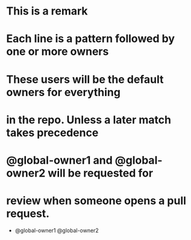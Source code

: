 # This is a remark
# Each line is a pattern followed by one or more owners

# These users will be the default owners for everything
# in the repo. Unless a later match takes precedence
# @global-owner1 and @global-owner2 will be requested for
# review when someone opens a pull request.
*  @global-owner1  @global-owner2

